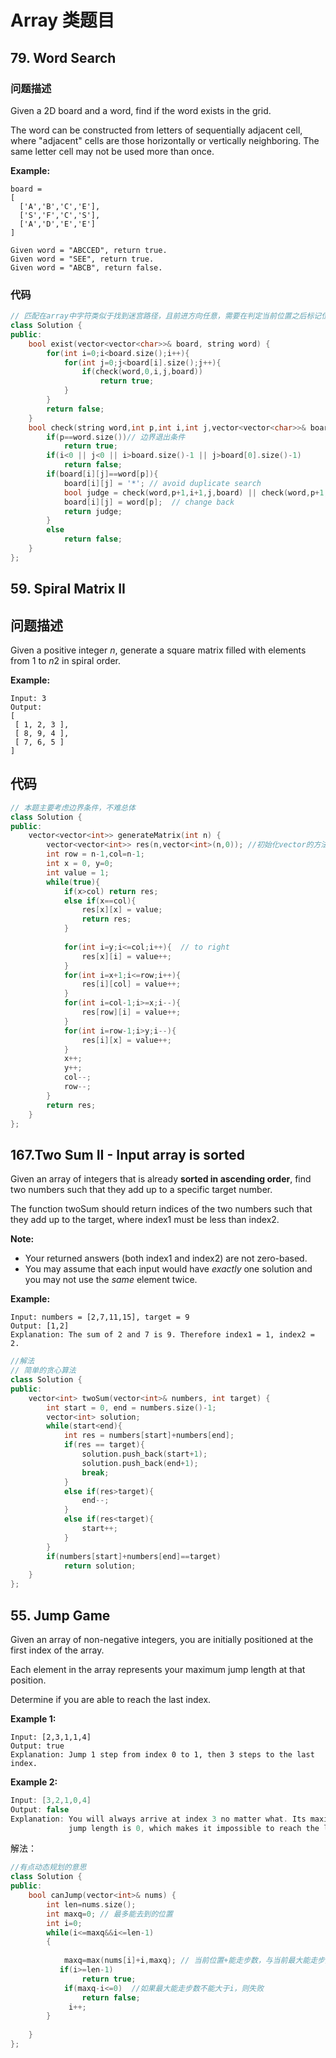 

# Array 类题目

## 79. Word Search

### 问题描述

Given a 2D board and a word, find if the word exists in the grid.

The word can be constructed from letters of sequentially adjacent cell, where "adjacent" cells are those horizontally or vertically neighboring. The same letter cell may not be used more than once.

**Example:**

```
board =
[
  ['A','B','C','E'],
  ['S','F','C','S'],
  ['A','D','E','E']
]

Given word = "ABCCED", return true.
Given word = "SEE", return true.
Given word = "ABCB", return false.
```



### 代码

```c++
// 匹配在array中字符类似于找到迷宫路径，且前进方向任意，需要在判定当前位置之后标记位置已读，并在判定结束后还原该字符，最后通过递归找到匹配的项
class Solution {
public:
    bool exist(vector<vector<char>>& board, string word) {
        for(int i=0;i<board.size();i++){
            for(int j=0;j<board[i].size();j++){
                if(check(word,0,i,j,board))
                    return true;
            }
        }
        return false;
    }
    bool check(string word,int p,int i,int j,vector<vector<char>>& board){
        if(p==word.size())// 边界退出条件
            return true;
        if(i<0 || j<0 || i>board.size()-1 || j>board[0].size()-1)
            return false;
        if(board[i][j]==word[p]){
            board[i][j] = '*'; // avoid duplicate search
            bool judge = check(word,p+1,i+1,j,board) || check(word,p+1,i-1,j,board) || check(word,p+1,i,j+1,board) || check(word,p+1,i,j-1,board); // 每个方向都试探
            board[i][j] = word[p];  // change back
            return judge;
        }
        else
            return false;
    }
};
```



##  59. Spiral Matrix II

## 问题描述

Given a positive integer *n*, generate a square matrix filled with elements from 1 to *n*2 in spiral order.

**Example:**

```
Input: 3
Output:
[
 [ 1, 2, 3 ],
 [ 8, 9, 4 ],
 [ 7, 6, 5 ]
]
```



## 代码

```c++
// 本题主要考虑边界条件，不难总体
class Solution {
public:
    vector<vector<int>> generateMatrix(int n) {
        vector<vector<int>> res(n,vector<int>(n,0)); //初始化vector的方法
        int row = n-1,col=n-1;
        int x = 0, y=0;
        int value = 1;
        while(true){
            if(x>col) return res;
            else if(x==col){
                res[x][x] = value;
                return res;
            }
                
            for(int i=y;i<=col;i++){  // to right
                res[x][i] = value++;
            }
            for(int i=x+1;i<=row;i++){
                res[i][col] = value++;
            }
            for(int i=col-1;i>=x;i--){
                res[row][i] = value++;
            }
            for(int i=row-1;i>y;i--){
                res[i][x] = value++;
            }
            x++;
            y++;
            col--;
            row--;
        }
        return res;
    }
};
```





## 167.Two Sum II - Input array is sorted

Given an array of integers that is already **sorted in ascending order**, find two numbers such that they add up to a specific target number.

The function twoSum should return indices of the two numbers such that they add up to the target, where index1 must be less than index2.

**Note:**

- Your returned answers (both index1 and index2) are not zero-based.
- You may assume that each input would have *exactly* one solution and you may not use the *same* element twice.

**Example:**

```
Input: numbers = [2,7,11,15], target = 9
Output: [1,2]
Explanation: The sum of 2 and 7 is 9. Therefore index1 = 1, index2 = 2.
```

```c++
//解法
// 简单的贪心算法
class Solution {
public:
    vector<int> twoSum(vector<int>& numbers, int target) {
        int start = 0, end = numbers.size()-1;
        vector<int> solution;
        while(start<end){
            int res = numbers[start]+numbers[end];
            if(res == target){
                solution.push_back(start+1);
                solution.push_back(end+1);
                break;
            }
            else if(res>target){
                end--;
            }
            else if(res<target){
                start++;
            }
        }
        if(numbers[start]+numbers[end]==target)
            return solution;
    }
};
```



## 55. Jump Game

Given an array of non-negative integers, you are initially positioned at the first index of the array.

Each element in the array represents your maximum jump length at that position.

Determine if you are able to reach the last index.

**Example 1:**

```
Input: [2,3,1,1,4]
Output: true
Explanation: Jump 1 step from index 0 to 1, then 3 steps to the last index.

```

**Example 2:**

```c++
Input: [3,2,1,0,4]
Output: false
Explanation: You will always arrive at index 3 no matter what. Its maximum
             jump length is 0, which makes it impossible to reach the last index.
```

解法：

```c++
//有点动态规划的意思
class Solution {
public:
    bool canJump(vector<int>& nums) {
        int len=nums.size();
        int maxq=0; // 最多能去到的位置
        int i=0;
        while(i<=maxq&&i<=len-1)
        {
      
            maxq=max(nums[i]+i,maxq); // 当前位置+能走步数，与当前最大能走步数相比，取最大值
           if(i>=len-1)
                return true;
            if(maxq-i<=0)  //如果最大能走步数不能大于i，则失败
                return false;
             i++;
        }
        
    }
};
```

